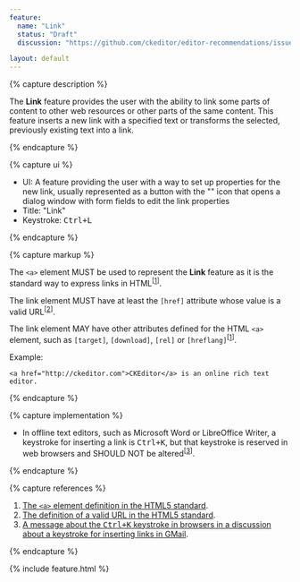 ```yaml
---
feature:
  name: "Link"
  status: "Draft"
  discussion: "https://github.com/ckeditor/editor-recommendations/issues/10"

layout: default
---
```


{% capture description %}

The **Link** feature provides the user with the ability to link some parts of content to other web resources or other parts of the same content. This feature inserts a new link with a specified text or transforms the selected, previously existing text into a link.

{% endcapture %}

{% capture ui %}

 * UI: A feature providing the user with a way to set up properties for the new link, usually represented as a button with the "<i class="glyphicon glyphicon-link" aria-label="Link" title="Link"></i>" icon that opens a dialog window with form fields to edit the link properties
 * Title: "Link"
 * Keystroke: <kbd>Ctrl+L</kbd>

{% endcapture %}

{% capture markup %}

The `<a>` element MUST be used to represent the **Link** feature as it is the standard way to express links in HTML<sup>[[1](#ref1)]</sup>.

The link element MUST have at least the `[href]` attribute whose value is a valid URL<sup>[[2](#ref2)]</sup>.

The link element MAY have other attributes defined for the HTML `<a>` element, such as `[target]`, `[download]`, `[rel]` or `[hreflang]`<sup>[[1](#ref1)]</sup>.

Example:

```
<a href="http://ckeditor.com">CKEditor</a> is an online rich text editor.
```

{% endcapture %}

{% capture implementation %}

* In offline text editors, such as Microsoft Word or LibreOffice Writer, a keystroke for inserting a link is <kbd>Ctrl+K</kbd>, but that keystroke is reserved in web browsers and SHOULD NOT be altered<sup>[[3](#ref3)]</sup>.

{% endcapture %}

{% capture references %}

1. <a id="ref1"></a>[The `<a>` element definition in the HTML5 standard](http://www.w3.org/TR/html5/text-level-semantics.html#the-a-element).
2. <a id="ref2"></a>[The definition of a valid URL in the HTML5 standard](http://www.w3.org/TR/html5/infrastructure.html#urls).
3. <a id="ref3"></a>[A message about the <kbd>Ctrl+K</kbd> keystroke in browsers in a discussion about a keystroke for inserting links in GMail](https://productforums.google.com/d/msg/gmail/np9xeA97kBk/HSWwZFnDHS0J).

{% endcapture %}

{% include feature.html %}
